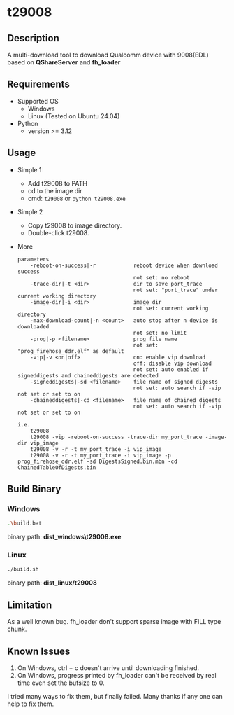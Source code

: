 # t29008

## Description
A multi-download tool to download Qualcomm device with 9008(EDL) based on **QShareServer** and **fh_loader**

## Requirements
* Supported OS
  * Windows
  * Linux (Tested on Ubuntu 24.04)
* Python
  * version >= 3.12



## Usage
* Simple 1
  * Add t29008 to PATH
  * cd to the image dir
  * cmd: ```t29008``` or ```python t29008.exe```

* Simple 2
  * Copy t29008 to image directory.
  * Double-click t29008.

* More
  ```
  parameters
      -reboot-on-success|-r            reboot device when download success
                                       not set: no reboot
      -trace-dir|-t <dir>              dir to save port_trace
                                       not set: "port_trace" under current working directory
      -image-dir|-i <dir>              image dir
                                       not set: current working directory
      -max-download-count|-n <count>   auto stop after n device is downloaded
                                       not set: no limit
      -prog|-p <filename>              prog file name
                                       not set: "prog_firehose_ddr.elf" as default
      -vip|-v <on|off>                 on: enable vip download
                                       off: disable vip download
                                       not set: auto enabled if signeddigests and chaineddigests are detected
      -signeddigests|-sd <filename>    file name of signed digests
                                       not set: auto search if -vip not set or set to on
      -chaineddigests|-cd <filename>   file name of chained digests
                                       not set: auto search if -vip not set or set to on
  
  i.e.
      t29008
      t29008 -vip -reboot-on-success -trace-dir my_port_trace -image-dir vip_image
      t29008 -v -r -t my_port_trace -i vip_image
      t29008 -v -r -t my_port_trace -i vip_image -p prog_firehose_ddr.elf -sd DigestsSigned.bin.mbn -cd ChainedTableOfDigests.bin
  ```

## Build Binary
### Windows
  ```bash
  .\build.bat
  ```
  binary path: **dist_windows\t29008.exe**
### Linux
  ```bash
  ./build.sh
  ```
  binary path: **dist_linux/t29008**

## Limitation
As a well known bug. fh_loader don't support sparse image with FILL type chunk.

## Known Issues
1. On Windows, ctrl + c doesn't arrive until downloading finished.
2. On Windows, progress printed by fh_loader can't be received by real time even set the bufsize to 0.

I tried many ways to fix them, but finally failed. Many thanks if any one can help to fix them.
